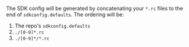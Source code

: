 ﻿
The SDK config will be generated by concatenating your `*.rc` files
to the end of `sdkconfig.defaults`. The ordering will be:

1. The repo's `sdkconfig.defaults`
1. `./[0-9]*.rc`
1. `./[0-9]*/*.rc`
